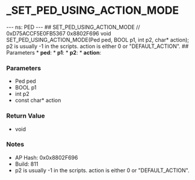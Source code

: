 # _SET_PED_USING_ACTION_MODE

--- ns: PED --- ## SET_PED_USING_ACTION_MODE  // 0xD75ACCF5E0FB5367 0x8802F696 void SET_PED_USING_ACTION_MODE(Ped ped, BOOL p1, int p2, char* action);  p2 is usually -1 in the scripts. action is either 0 or "DEFAULT_ACTION".  ## Parameters * **ped**: * **p1**: * **p2**: * **action**:

### Parameters
* Ped ped
* BOOL p1
* int p2
* const char* action

### Return Value
* void

### Notes
* AP Hash: 0x0x8802F696
* Build: 811
* p2 is usually -1 in the scripts. action is either 0 or "DEFAULT_ACTION".

